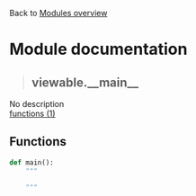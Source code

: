 Back to [Modules overview](https://github.com/pyrustic/viewable/blob/master/docs/modules/README.md)
  
# Module documentation
>## viewable.\_\_main\_\_
No description
<br>
[functions (1)](https://github.com/pyrustic/viewable/blob/master/docs/modules/content/viewable.__main__/functions.md)


## Functions
```python
def main():
    """
    
    """

```

